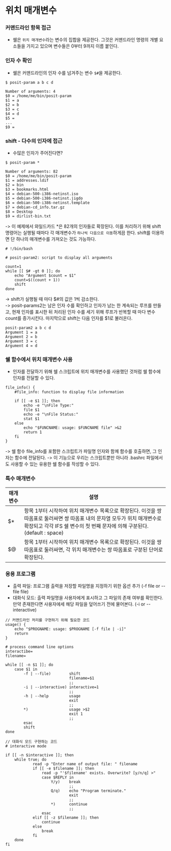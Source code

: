 # 위치 매개변수

### 커맨드라인 항목 접근
- 쉘은 `위치 매개변수`라는 변수의 집합을 제공한다. 그것은 커맨드라인 명령의 개별 요소들을 가지고 있으며 변수들은 0부터 9까지 이름 붙인다.

### 인자 수 확인
- 쉘은 커맨드라인의 인자 수를 넘겨주는 변수 `$#`을 제공한다.
```
$ posit-param a b c d

Number of arguments: 4
$0 = /home/me/bin/posit-param
$1 = a
$2 = b
$3 = c
$4 = d
$5 =
...
$9 = 
```

### shift - 다수의 인자에 접근
- 수많은 인자가 주어진다면?
```
$ posit-param *

Number of arguments: 82
$0 = /home/me/bin/posit-param
$1 = addresses.ldif
$2 = bin
$3 = bookmarks.html
$4 = debian-500-i386-netinst.iso
$5 = debian-500-i386-netinst.jigdo
$6 = debian-500-i386-netinst.template
$7 = debian-cd_info.tar.gz
$8 = Desktop
$9 = dirlist-bin.txt
```
-> 이 예제에서 와일드카드 *은 82개의 인자들로 확장된다. 이를 처리하기 위해 shift 명령어는 실행될 때마다 각 매개변수가 `하나씩 다음으로 이동`하게끔 한다. shift를 이용하면 단 하나의 매개변수를 가져오는 것도 가능하다.
```
# !/bin/bash

# posit-param2: script to display all arguments

count=1
while [[ $# -gt 0 ]]; do
    echo "Argument $count = $1"
    count=$((count + 1))
    shift
done
```
-> shift가 실행될 때 마다 $#의 값은 1씩 감소한다. <br>
-> posit-params2는 남은 인자 수를 확인하고 인자가 남는 한 계속되는 루프를 만들고, 현재 인자를 표시한 뒤 처리된 인자 수를 세기 위해 루프가 반복할 때 마다 변수 count를 증가시킨다. 마지막으로 shift는 다음 인자를 $1로 불러온다.
```
posit-param2 a b c d 
Argument 1 = a
Argument 2 = b
Argument 3 = c
Argument 4 = d
```

### 쉘 함수에서 위치 매개변수 사용
- 인자를 전달하기 위해 쉘 스크립트에 위치 매개변수를 사용했던 것처럼 쉘 함수에 인자를 전달할 수 있다. 
```
file_info() {
    #file_info: function to display file information

    if [[ -e $1 ]]; then
        echo -e "\nFile Type:"
        file $1
        echo -e "\nFile Status:"
        stat $1
    else
        echo "$FUNCNAME: usage: $FUNCNAME file" >&2
        return 1
    fi
}
```
-> 쉘 함수 file_info를 포함한 스크립트가 파일명 인자와 함께 함수를 호출하면, 그 인자는 함수에 전달된다.
-> 이 기능으로 우리는 스크립트뿐만 아니라 .bashrc 파일에서도 사용할 수 있는 유용한 쉘 함수를 작성할 수 있다.

### 특수 매개변수
|매개변수|설명|
|---|---|
|$*|항목 1부터 시작하여 위치 매개변수 목록으로 확장된다. 이것을 쌍 따옴표로 둘러싸면 쌍 따옴표 내의 문자열 모두가 위치 매개변수로 확장되고 각각 IFS 쉘 변수의 첫 번째 문자에 의해 구분된다.(default : space)|
|$@|항목 1부터 시작하여 위치 매개변수 목록으로 확장된다. 이것을 쌍 따옴표로 둘러싸면, 각 위치 매개변수는 쌍 따옴표로 구분된 단어로 확장된다.|


### 응용 프로그램
- 출력 파일: 프로그램 출력을 저장할 파일명을 지정하기 위한 옵션 추가 (-f file or --file file)
- 대화식 모드: 출력 파일명을 사용자에게 표시하고 그 파일의 존재 여부를 확인한다. 만약 존재한다면 사용자에세 해당 파일을 덮어쓰기 전에 물어본다. (-i or --interactive)
```
// 커맨드라인 처리를 구현하기 위해 필요한 코드
usage() {
    echo "$PROGNAME: usage: $PROGNAME [-f file | -i]"
    return
}

# process command line options
interactibe=
filename=

while [[ -n $1 ]]; do
    case $1 in
        -f | --file)        shift
                            filename=$1
                            ;;
        -i | --interactive) interactive=1
                            ;;
        -h | --help         usage
                            exit
                            ;;
        *)                  usage >$2
                            exit 1
                            ;;
        esac
        shift
done
```
```
// 대화식 모드 구현하는 코드
# interactive mode

if [[ -n $interactive ]]; then
    while true; do
            read -p "Enter name of output file: " filename
            if [[ -e $filename ]]; then
                read -p "'$filename' exists. Overwrite? [y/n/q] >"
                case $REPLY in
                    Y/y)    break
                            ;;
                    Q/q)    echo "Program terminate."
                            exit
                            ;;
                    *)      continue
                            ;;
                esac
            elif [[ -z $filename ]]; then
                continue
            else
                break
            fi
    done
fi
```